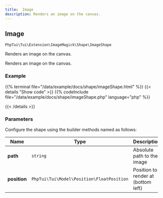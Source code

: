 ```yaml
---
title:  Image 
description: Renders an image on the canvas.
---
```

##  Image 

`PhpTui\Tui\Extension\ImageMagick\Shape\ImageShape`

Renders an image on the canvas.

Renders an image on the canvas.
### Example

{{% terminal file="/data/example/docs/shape/imageShape.html" %}}
{{< details "Show code"  >}}
{{% codeInclude file="/data/example/docs/shape/imageShape.php" language="php" %}}

{{< /details >}}
### Parameters

Configure the shape using the builder methods named as follows:

| Name | Type | Description |
| --- | --- | --- |
| **path** | `string` | Absolute path to the image |
| **position** | `PhpTui\Tui\Model\Position\FloatPosition` | Position to render at (bottom left) |